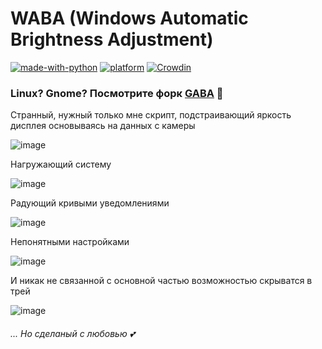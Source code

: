 # WABA (Windows Automatic Brightness Adjustment)
<!-- 
[![forthebadge](https://forthebadge.com/images/badges/made-with-python.svg)](https://forthebadge.com)
[![forthebadge](https://forthebadge.com/images/badges/open-source.svg)](https://forthebadge.com)
[![forthebadge](https://forthebadge.com/images/badges/built-with-love.svg)](https://forthebadge.com)
[![forthebadge](https://forthebadge.com/images/badges/gluten-free.svg)](https://forthebadge.com)
[![forthebadge](https://forthebadge.com/images/badges/you-didnt-ask-for-this.svg)](https://forthebadge.com)
-->

[![made-with-python](https://img.shields.io/badge/made%20with-Python-1f425f.svg)](https://www.python.org/)
[![platform](https://img.shields.io/badge/platform-win--64-blue)]()
[![Crowdin](https://badges.crowdin.net/waba/localized.svg)](https://crowdin.com/project/waba)

### Linux? Gnome? Посмотрите форк [GABA](https://github.com/levkopo/GABA) 👀
Странный, нужный только мне скрипт, подстраивающий яркость дисплея основываясь на данных с камеры

![image](https://user-images.githubusercontent.com/40202917/180593306-dfec4aef-4c4a-452f-9a47-4588045f531e.png)

Нагружающий систему

![image](https://user-images.githubusercontent.com/40202917/180593681-c51926e8-e785-45bf-b5ad-aa5122dd1f16.png)

Радующий кривыми уведомлениями

![image](https://user-images.githubusercontent.com/40202917/180593362-411d354a-b819-48f1-bafc-8a05b2e1b7f0.png)

Непонятными настройками

![image](https://user-images.githubusercontent.com/40202917/180593919-7e09355c-f7e9-464c-812b-bf744a910afa.png)

И никак не связанной с основной частью возможностью скрыватся в трей

![image](https://user-images.githubusercontent.com/40202917/180593411-bbc82836-60e3-4e38-a6c5-bab419ff94bf.png)


###### ... Но сделаный с любовью 💕
